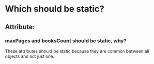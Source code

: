 # Which should be static?
## Attribute:
### maxPages and booksCount should be static, why?

These attributes should be static because they are common between all objects and not just one.